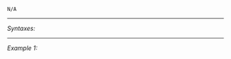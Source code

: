 `N/A`


---
*Syntaxes:*

<!-- [] call `BIS_fnc_moduleFDCPIn` -->

---
*Example 1:*

<!-- 
```sqf
[] call BIS_fnc_moduleFDCPIn;
``` -->